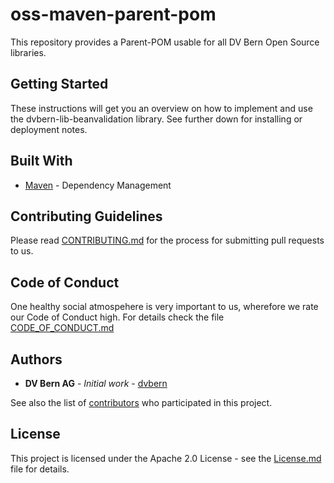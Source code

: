 # oss-maven-parent-pom

This repository provides a Parent-POM usable for all DV Bern Open Source libraries.

## Getting Started

These instructions will get you an overview on how to implement and use the dvbern-lib-beanvalidation library. 
See further down for installing or deployment notes.

## Built With

* [Maven](https://maven.apache.org/) - Dependency Management


## Contributing Guidelines

Please read [CONTRIBUTING.md](CONTRIBUTING.md) for the process for submitting pull requests to us.

## Code of Conduct

One healthy social atmospehere is very important to us, wherefore we rate our Code of Conduct high.
 For details check the file [CODE_OF_CONDUCT.md](CODE_OF_CONDUCT.md)

## Authors

* **DV Bern AG** - *Initial work* - [dvbern](https://github.com/dvbern)

See also the list of [contributors](https://github.com/dvbern/oss-maven-parent-pom/contributors)
 who participated in this project.

## License

This project is licensed under the Apache 2.0 License - see the [License.md](LICENSE.md) file for details.

